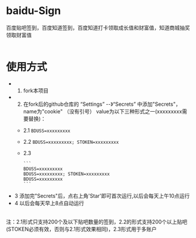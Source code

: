 # baidu-Sign
百度贴吧签到，百度知道签到，百度知道打卡领取成长值和财富值，知道商城抽奖领取财富值
</br></br>

# 使用方式
* 1. fork本项目
* 2. 在fork后的github仓库的 “Settings” --》“Secrets” 中添加"Secrets"，name为"cookie" （没有引号） value为以下三种形式之一(xxxxxxxxx需要替换)：
    *  2.1 ```BDUSS=xxxxxxxxx```
    *  2.2 ```BDUSS=xxxxxxxxx; STOKEN=xxxxxxxxx```
	*  2.3 
	
	       ```
	       BDUSS=xxxxxxxxx
	       BDUSS=xxxxxxxxx; STOKEN=xxxxxxxxx
	       BDUSS=xxxxxxxxx
	       ```
* 3  添加完"Secrets"后，点右上角'Star'即可首次运行,以后会每天上午10点运行
* 4  以后会每天早上8点自动运行


</br>
注：2.1形式只支持200个及以下贴吧数量的签到，2.2的形式支持200个以上贴吧(STOKEN必须有效，否则与2.1形式效果相同)，2.3形式用于多账户

